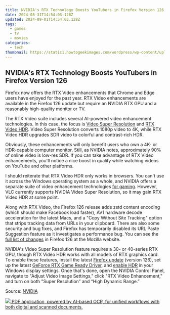 ```yaml
---
title: NVIDIA's RTX Technology Boosts YouTubers in Firefox Version 126
date: 2024-08-31T14:54:03.128Z
updated: 2024-09-01T14:54:03.128Z
tags:
  - games
  - tv
  - movies
categories:
  - tech
thumbnail: https://static1.howtogeekimages.com/wordpress/wp-content/uploads/2023/12/firefox-hero-1.png
---
```


## NVIDIA's RTX Technology Boosts YouTubers in Firefox Version 126

Firefox now offers the RTX Video enhancements that Chrome and Edge users have enjoyed for the past year. RTX Video enhancements are available in the Firefox 126 update but require an NVIDIA RTX GPU and a reasonably high-quality monitor or TV.

 The RTX Video suite includes several AI-powered video enhancement technologies. In this case, the focus is [Video Super Resolution](https://extra-skills.techidaily.com/2024-approved-instagram-shout-out-for-podcast-fans/) and [RTX Video HDR](https://ios-unlock.techidaily.com/in-2024-8-safe-and-effective-methods-to-unlock-your-apple-iphone-15-pro-without-a-passcode-by-drfone-ios/). Video Super Resolution converts 1080p video to 4K, while RTX Video HDR upgrades SDR video to colorful and contrast-rich HDR.

 Obviously, these enhancements will only benefit users who own a 4K- or HDR-capable computer monitor. Still, as NVIDIA notes, approximately 90% of online video is low-res SDR. If you can take advantage of RTX Video enhancements, you'll notice a nice boost in quality while watching videos on YouTube and other platforms.

 I should reiterate that RTX Video HDR only works in browsers. You can't use it across the Windows operating system as a whole, and NVIDIA offers a separate suite of video enhancement technologies [for gaming](https://desktop-recording.techidaily.com/new-2024-approved-capture-master-high-res-screen-record/). However, VLC currently supports NVIDIA Video Super Resolution, so it may gain RTX Video HDR at some point.

 Along with RTX Video, the Firefox 126 release adds zstd content encoding (which should make Facebook load faster), AV1 hardware decode acceleration for the latest Macs, and a "Copy Without Site Tracking" option that strips tracking data from URLs in your clipboard. There are also some security and bug fixes, and Firefox has temporarily disabled its URL Paste Suggestion feature as it investigates a performance bug. You can see the [full list of changes](https://www.mozilla.org/en-US/firefox/126.0/releasenotes/) in Firefox 126 at the Mozilla website.

 NVIDIA's Video Super Resolution feature requires a 30- or 40-series RTX GPU, though RTX Video HDR works with all models of RTX graphics card. To enable these features, install the latest [Firefox update](https://www.mozilla.org/en-US/firefox/new/) (version 126), set up the latest [GeForce RTX Game Ready Driver](https://www.nvidia.com/en-us/geforce/game-ready-drivers/), and [enable HDR](https://sim-unlock.techidaily.com/in-2024-android-unlock-code-sim-unlock-your-itel-p55-phone-and-remove-locked-screen-by-drfone-android/) in your Windows display settings. Once that's done, open the NVIDIA Control Panel, navigate to "Adjust Video Image Settings," click "RTX Video Enhancement," and turn on both "Super Resolution” and “High Dynamic Range.”

 Source: [NVIDIA](https://blogs.nvidia.com/blog/ai-decoded-rtxvideo-firefox/)

<ins class="adsbygoogle"
     style="display:block"
     data-ad-format="autorelaxed"
     data-ad-client="ca-pub-7571918770474297"
     data-ad-slot="1223367746"></ins>



<ins class="adsbygoogle"
     style="display:block"
     data-ad-client="ca-pub-7571918770474297"
     data-ad-slot="8358498916"
     data-ad-format="auto"
     data-full-width-responsive="true"></ins>



<!-- affiliate ads begin -->
<a href="https://checkout.abbyy.com/order/checkout.php?PRODS=39254762&QTY=1&AFFILIATE=108875&CART=1"> <img src="https://secure.avangate.com/images/merchant/0e5fb5c76fca16adbee503c9aff393cd/products/11_FR-Badges-NEW-FR-Standard-16-WIN-200.png" border="0"> PDF application, powered by AI-based OCR, for unified workflows with both digital and scanned documents. </a>
<!-- affiliate ads end -->